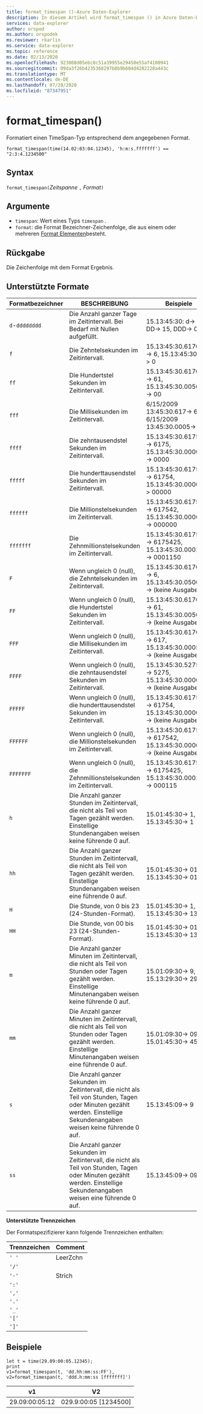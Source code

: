 ```yaml
---
title: format_timespan ()-Azure Daten-Explorer
description: In diesem Artikel wird format_timespan () in Azure Daten-Explorer beschrieben.
services: data-explorer
author: orspod
ms.author: orspodek
ms.reviewer: rkarlin
ms.service: data-explorer
ms.topic: reference
ms.date: 02/13/2020
ms.openlocfilehash: 923008d05ebc8c51a39955e29450e55af4100941
ms.sourcegitcommit: 09da3f26b4235368297b8b9b604d4282228a443c
ms.translationtype: MT
ms.contentlocale: de-DE
ms.lasthandoff: 07/28/2020
ms.locfileid: "87347951"
---
```

# <a name="format_timespan"></a>format_timespan()

Formatiert einen TimeSpan-Typ entsprechend dem angegebenen Format.

```kusto
format_timespan(time(14.02:03:04.12345), 'h:m:s.fffffff') == "2:3:4.1234500"
```

## <a name="syntax"></a>Syntax

`format_timespan(`*Zeitspanne* `,` *Format*`)`

## <a name="arguments"></a>Argumente

* `timespan`: Wert eines Typs `timespan` .
* `format`: die Format Bezeichner-Zeichenfolge, die aus einem oder mehreren [Format Elementen](#supported-formats)besteht.

## <a name="returns"></a>Rückgabe

Die Zeichenfolge mit dem Format Ergebnis.

## <a name="supported-formats"></a>Unterstützte Formate

|Formatbezeichner   |BESCHREIBUNG    |Beispiele
|---|---|---
|`d`-`dddddddd` |Die Anzahl ganzer Tage im Zeitintervall. Bei Bedarf mit Nullen aufgefüllt.|   15.13:45:30: d-> 15, DD-> 15, DDD-> 015
|`f`    |Die Zehntelsekunden im Zeitintervall. |15.13:45:30.6170000-> 6, 15.13:45:30.05-> 0
|`ff`   |Die Hundertstel Sekunden im Zeitintervall. |15.13:45:30.6170000-> 61, 15.13:45:30.0050000-> 00
|`fff`  |Die Millisekunden im Zeitintervall. |6/15/2009 13:45:30.617-> 617, 6/15/2009 13:45:30.0005-> 000
|`ffff` |Die zehntausendstel Sekunden im Zeitintervall. |15.13:45:30.6175000-> 6175, 15.13:45:30.0000500-> 0000
|`fffff`    |Die hunderttausendstel Sekunden im Zeitintervall. |15.13:45:30.6175400-> 61754, 15.13:45:30.000005-> 00000
|`ffffff`   |Die Millionstelsekunden im Zeitintervall. |15.13:45:30.6175420-> 617542, 15.13:45:30.0000005-> 000000
|`fffffff`  |Die Zehnmillionstelsekunden im Zeitintervall. |15.13:45:30.6175425-> 6175425, 15.13:45:30.0001150-> 0001150
|`F`    |Wenn ungleich 0 (null), die Zehntelsekunden im Zeitintervall. |15.13:45:30.6170000-> 6, 15.13:45:30.0500000-> (keine Ausgabe)
|`FF`   |Wenn ungleich 0 (null), die Hundertstel Sekunden im Zeitintervall. |15.13:45:30.6170000-> 61, 15.13:45:30.0050000-> (keine Ausgabe)
|`FFF`  |Wenn ungleich 0 (null), die Millisekunden im Zeitintervall. |15.13:45:30.6170000-> 617, 15.13:45:30.0005000-> (keine Ausgabe)
|`FFFF` |Wenn ungleich 0 (null), die zehntausendstel Sekunden im Zeitintervall. |15.13:45:30.5275000-> 5275, 15.13:45:30.0000500-> (keine Ausgabe)
|`FFFFF`    |Wenn ungleich 0 (null), die hunderttausendstel Sekunden im Zeitintervall. |15.13:45:30.6175400-> 61754, 15.13:45:30.0000050-> (keine Ausgabe)
|`FFFFFF`   |Wenn ungleich 0 (null), die Millionstelsekunden im Zeitintervall. |15.13:45:30.6175420-> 617542, 15.13:45:30.0000005-> (keine Ausgabe)
|`FFFFFFF`  |Wenn ungleich 0 (null), die Zehnmillionstelsekunden im Zeitintervall. |15.13:45:30.6175425-> 6175425, 15.13:45:30.0001150-> 000115
|`h`    |Die Anzahl ganzer Stunden im Zeitintervall, die nicht als Teil von Tagen gezählt werden. Einstellige Stundenangaben weisen keine führende 0 auf. |15.01:45:30-> 1, 15.13:45:30-> 1
|`hh`   |Die Anzahl ganzer Stunden im Zeitintervall, die nicht als Teil von Tagen gezählt werden. Einstellige Stundenangaben weisen eine führende 0 auf. |15.01:45:30-> 01, 15.13:45:30-> 01
|`H`    |Die Stunde, von 0 bis 23 (24-Stunden-Format). |15.01:45:30-> 1, 15.13:45:30-> 13
|`HH`   |Die Stunde, von 00 bis 23 (24-Stunden-Format). |15.01:45:30-> 01, 15.13:45:30-> 13
|`m`    |Die Anzahl ganzer Minuten im Zeitintervall, die nicht als Teil von Stunden oder Tagen gezählt werden. Einstellige Minutenangaben weisen keine führende 0 auf. |15.01:09:30-> 9, 15.13:29:30-> 29
|`mm`   |Die Anzahl ganzer Minuten im Zeitintervall, die nicht als Teil von Stunden oder Tagen gezählt werden. Einstellige Minutenangaben weisen eine führende 0 auf. |15.01:09:30-> 09, 15.01:45:30-> 45
|`s`    |Die Anzahl ganzer Sekunden im Zeitintervall, die nicht als Teil von Stunden, Tagen oder Minuten gezählt werden. Einstellige Sekundenangaben weisen keine führende 0 auf. |15.13:45:09-> 9
|`ss`   |Die Anzahl ganzer Sekunden im Zeitintervall, die nicht als Teil von Stunden, Tagen oder Minuten gezählt werden. Einstellige Sekundenangaben weisen eine führende 0 auf. |15.13:45:09-> 09

**Unterstützte Trennzeichen**

Der Formatspezifizierer kann folgende Trennzeichen enthalten:

|Trennzeichen|Comment|
|---------|-------|
|`' '`| LeerZchn|
|`'/'`||
|`'-'`|Strich|
|`':'`||
|`','`||
|`'.'`||
|`'_'`||
|`'['`||
|`']'`||

## <a name="examples"></a>Beispiele

<!-- csl: https://help.kusto.windows.net/Samples -->
```kusto
let t = time(29.09:00:05.12345);
print 
v1=format_timespan(t, 'dd.hh:mm:ss:FF'),
v2=format_timespan(t, 'ddd.h:mm:ss [fffffff]')
```

|v1|V2|
|---|---|
|29.09:00:05:12|029.9:00:05 [1234500]|
